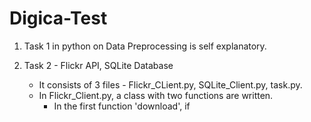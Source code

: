 # Digica-Test

1) Task 1 in python on Data Preprocessing is self explanatory.  

2) Task 2 - Flickr API, SQLite Database 

    * It consists of 3 files - Flickr_CLient.py, SQLite_Client.py, task.py. 
    * In Flickr_Client.py, a class with two functions are written. 
         * In the first function 'download', if  
